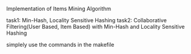 Implementation of Items Mining Algorithm

task1: Min-Hash, Locality Sensitive Hashing
task2: Collaborative Filtering(User Based, Item Based) with Min-Hash and Locality Sensitive Hashing

simplely use the commands in the makefile
